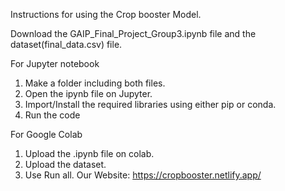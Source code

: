 Instructions for using the Crop booster Model.

Download the GAIP_Final_Project_Group3.ipynb file and the dataset(final_data.csv) file.

For Jupyter notebook
1. Make a folder including both files.
2. Open the ipynb file on Jupyter.
3. Import/Install the required libraries using either pip or conda.
4. Run the code 

For Google Colab 
1. Upload the .ipynb file on colab.
2. Upload the dataset.
3. Use Run all.
Our Website: https://cropbooster.netlify.app/

